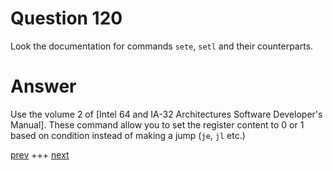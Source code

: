 
# Question 120


Look the documentation for commands `sete`, `setl` and their counterparts.



# Answer



Use the volume 2 of [Intel 64 and IA-32 Architectures Software Developer's Manual]. These command allow you to set the 
register content to 0 or 1 based on condition instead of making a jump (`je`, `jl` etc.)



[prev](119.md) +++ [next](121.md)
